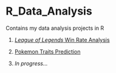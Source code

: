 # R_Data_Analysis
Contains my data analysis projects in R

1. [_League of Legends_ Win Rate Analysis](https://htmlpreview.github.io/?https://github.com/kriszhli/Data-Analysis_League-Of-Legends-Game-Statistics/blob/master/Final.html)

2. [Pokemon Traits Prediction](http://htmlpreview.github.io/?https://github.com/kriszhli/PSTAT131-HW6/blob/master/homework-6.html)

3. _In progress..._

